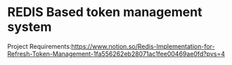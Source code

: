 # REDIS Based token management system

Project Requirements:https://www.notion.so/Redis-Implementation-for-Refresh-Token-Management-1fa556262eb28071ac1fee00469ae0fd?pvs=4
